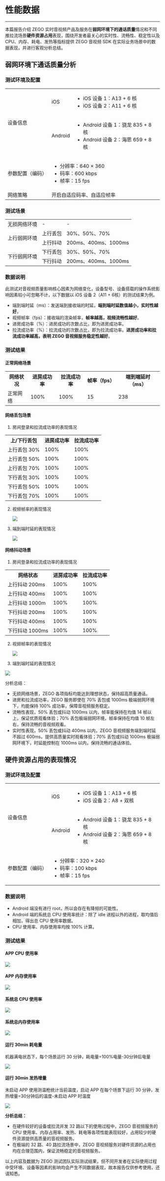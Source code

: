 # 性能数据

- - - 

本篇报告介绍 ZEGO 实时⾳视频产品及服务在**弱网环境下的通话质量**情况和不同推拉流场景**硬件资源占用**表现，围绕开发者最关⼼的实时性、流畅性、稳定性以及 CPU、内存、耗电、发热等指标提供 ZEGO 音视频 SDK 在实际业务场景中的数据表现，并进⾏客观分析总结。

## 弱网环境下通话质量分析

### 测试环境及配置

<table>
  
  <tbody><tr>
    <td rowspan="2">设备信息</td>
    <td>iOS</td>
    <td><ul>
<li>iOS 设备 1：A13 + 6 核</li>
<li>iOS 设备 2：A11 + 6 核</li>
</ul></td>
  </tr>
  <tr>
    <td>Android</td>
    <td><ul>
<li>Android 设备 1：骁龙 835 + 8 核</li>
<li>Android 设备 2：海思 659 + 8 核</li>
</ul></td>
  </tr>
  <tr>
    <td>参数配置（编码）</td>
    <td colspan="2"><ul>
<li>分辨率：640 × 360</li>
<li>码率：600 kbps</li>
<li>帧率：15 fps</li>
</ul></td>
  </tr>
  <tr>
    <td>网络策略</td>
    <td colspan="2">开启自适应码率、自适应帧率</td>
  </tr>
</tbody></table>


### 测试场景

<table>
  
  <tbody><tr>
    <td>无损网络环境</td>
    <td>-</td>
    <td>-</td>
  </tr>
  <tr>
    <td rowspan="2">上行弱网环境</td>
    <td>上行丢包</td>
    <td>30%、50%、70%</td>
  </tr>
  <tr>
    <td>上行抖动</td>
    <td>200ms、400ms、1000ms</td>
  </tr>
  <tr>
    <td rowspan="2">下行弱网环境</td>
    <td>下行丢包</td>
    <td>30%、50%、70%</td>
  </tr>
  <tr>
    <td>下行抖动</td>
    <td>200ms、400ms、1000ms</td>
  </tr>
</tbody></table>


### 数据说明

此测试对音视频质量影响核心因素为网络变化，设备型号、设备搭载的操作系统影响因素较小可忽略不计，以下数据以 iOS 设备 2（A11 + 6核）的测试结果为例。

- 端到端时延（ms）：发送端到接收端的时延，**端到端时延数值越⼩，实时性越好**。
- 视频帧率（fps）：接收端的渲染帧率，**帧率越⾼，视频流畅性越好**。
- 进房成功率（%）：进房成功的次数占⽐，即为进房成功率。
- 拉流成功率（%）：拉流成功的次数占⽐，即为拉流成功率。**进房成功率和拉流成功率越⾼，表明 ZEGO ⾳视频服务稳定性越好**。

### 测试结果

#### 正常网络场景

<table>
  
  <tbody><tr>
    <th>网络状况</th>
    <th>进房成功率</th>
    <th>拉流成功率</th>
    <th>帧率（fps）</th>
    <th>端到端延时（ms）</th>
  </tr>
  <tr>
    <td>正常网络</td>
    <td>100%</td>
    <td>100%</td>
    <td>15</td>
    <td>238</td>
  </tr>
</tbody></table>


#### 网络丢包场景

1. 房间登录和拉流成功率的表现情况

<table>
  
  <tbody><tr>
    <th>上/下行丢包</th>
    <th>进房成功率</th>
    <th>拉流成功率</th>
  </tr>
  <tr>
    <td>上行丢包 30%</td>
    <td>100%</td>
    <td>100%</td>
  </tr>
  <tr>
    <td>上行丢包 50%</td>
    <td>100%</td>
    <td>100%</td>
  </tr>
  <tr>
    <td>上行丢包 70%</td>
    <td>100%</td>
    <td>100%</td>
  </tr>
  <tr>
    <td>下行丢包 30%</td>
    <td>100%</td>
    <td>100%</td>
  </tr>
  <tr>
    <td>下行丢包 50%</td>
    <td>100%</td>
    <td>100%</td>
  </tr>
  <tr>
    <td>下行丢包 70%</td>
    <td>100%</td>
    <td>100%</td>
  </tr>
</tbody></table>





2. 视频帧率的表现情况

    <Frame width="512" height="auto" caption=""><img src="https://doc-media.zego.im/sdk-doc/Pics/Performance/SDK测试报告图片1103/丢包帧率1.png" /></Frame>

3. 端到端时延的表现情况

    <Frame width="512" height="auto" caption=""><img src="https://doc-media.zego.im/sdk-doc/Pics/Performance/SDK测试报告图片1103/丢包时延1.png" /></Frame>


#### 网络抖动场景

1. 房间登录和拉流成功率的表现情况

<table>
  
  <tbody><tr>
    <th>网络状态</th>
    <th>进房成功率</th>
    <th>拉流成功率</th>
  </tr>
  <tr>
    <td>上行抖动 200ms</td>
    <td>100%</td>
    <td>100%</td>
  </tr>
  <tr>
    <td>上行抖动 400ms</td>
    <td>100%</td>
    <td>100%</td>
  </tr>
  <tr>
    <td>上行抖动 1000m</td>
    <td>100%</td>
    <td>100%</td>
  </tr>
  <tr>
    <td>下行抖动 200ms</td>
    <td>100%</td>
    <td>100%</td>
  </tr>
  <tr>
    <td>下行抖动 400ms</td>
    <td>100%</td>
    <td>100%</td>
  </tr>
  <tr>
    <td>下行抖动 1000ms</td>
    <td>100%</td>
    <td>100%</td>
  </tr>
</tbody></table>




2. 视频帧率的表现情况

    <Frame width="512" height="auto" caption=""><img src="https://doc-media.zego.im/sdk-doc/Pics/Performance/SDK测试报告图片1103/抖动帧率1.png" /></Frame>

3. 端到端时延的表现情况
<Frame width="512" height="auto" caption=""><img src="https://doc-media.zego.im/sdk-doc/Pics/Performance/SDK测试报告图片1103/抖动时延1.png" /></Frame>

分析总结： 
- ⽆损⽹络场景，ZEGO 各项指标均能达到理想状态，保持超⾼质量通话。
- 进房和拉流成功率，ZEGO 服务即使在 70% 丢包或 1000ms 极端弱⽹环境下，均能保持 100% 成功率，保障⾳视频服务稳定。
- 流畅性表现，50% 丢包或抖动 1000ms 以内，帧率能保持在均值 14 帧以上，保证优质观看体验；70% 丢包极端弱⽹环境，帧率保持在均值 10 帧左右，保持流畅的⾳视频观看。
- 实时性表现，50% 丢包或抖动 400ms 以内，ZEGO ⾳视频服务端到端时延不超过 600ms，提供⾼质量实时观看体验；70% 丢包或抖动 1000ms 极端弱⽹环境下，时延能控制在 1000ms 以内，保持流畅的通话体验。


## 硬件资源占用的表现情况

### 测试环境及配置

<table>
  
  <tbody><tr>
    <td rowspan="2">设备信息</td>
    <td>iOS</td>
    <td><ul>
<li>iOS 设备 1：A13 + 6 核</li>
<li>iOS 设备 2：A8 + 双核</li>
</ul></td>
  </tr>
  <tr>
    <td>Android</td>
    <td><ul>
<li>Android 设备 1：骁龙 835 + 8 核</li>
<li>Android 设备 2：海思 659 + 8 核</li>
</ul></td>
  </tr>
  <tr>
    <td>参数配置（编码）</td>
    <td colspan="2"><ul>
<li>分辨率：320 × 240</li>
<li>码率：100 kbps</li>
<li>帧率：15 fps</li>
</ul></td>
  </tr>
</tbody></table>


### 数据说明

- Android 端没有进行 root，所以会存在有降频的可能性。
- Android 端的系统总 CPU 使用率统计：除了 idle 进程以外的进程，取均值后相加，得出总 CPU 
 使用率数据。
- CPU 使用率、内存使用率均按 100% 计算。

### 测试结果

#### APP CPU 使用率

<Frame width="512" height="auto" caption=""><img src="https://doc-media.zego.im/sdk-doc/Pics/Performance/SDK测试报告图片1103/APPCPU使用率1.png" /></Frame>

#### APP 内存使用率

<Frame width="512" height="auto" caption=""><img src="https://doc-media.zego.im/sdk-doc/Pics/Performance/SDK测试报告图片1103/APP内存使用率1.png" /></Frame>

#### 系统总 CPU 使用率

<Frame width="512" height="auto" caption=""><img src="https://doc-media.zego.im/sdk-doc/Pics/Performance/SDK测试报告图片1103/系统总CPU使用率2.png" /></Frame>

#### 系统总内存使用率

<Frame width="512" height="auto" caption=""><img src="https://doc-media.zego.im/sdk-doc/Pics/Performance/SDK测试报告图片1103/系统总内存使用率1.png" /></Frame>

#### 运行 30min 耗电量

机器满电状态下，每个场景运行 30 分钟，耗电量=100%电量-30分钟后电量

<Frame width="512" height="auto" caption=""><img src="https://doc-media.zego.im/sdk-doc/Pics/Performance/SDK测试报告图片1103/30min耗电量1.png" /></Frame>

#### 运行 30min 发热增量

未启动 APP 使用测温枪统计当前温度，启动 APP 在每个场景下运行 30 分钟，发热增量=30分钟后的温度-未启动 APP 时温度

<Frame width="512" height="auto" caption=""><img src="https://doc-media.zego.im/sdk-doc/Pics/Performance/SDK测试报告图片1103/30min发热增量1.png" /></Frame>

**分析总结：**

- 在硬件较好的设备或拉流并发 32 路以下的使用过程中，ZEGO ⾳视频服务的 CPU 使用率、内存占用率、发热、耗电等各项性能表现较好，占用较少的硬件资源提供高质量的音视频服务。
- 在极端的 32 路、40 路拉流场景中，ZEGO ⾳视频服务对硬件资源的占用也均在合理范围内，保证流畅稳定的音视频服务。


<Note title="说明">


以上内容及数据为 ZEGO 测试团队实际测试结果，但不同开发者在实际使用过程中受环境、设备等因素的影响均会产生不同数据表现，故本报告仅供参考使用，还请知悉。
</Note>

<Content />
